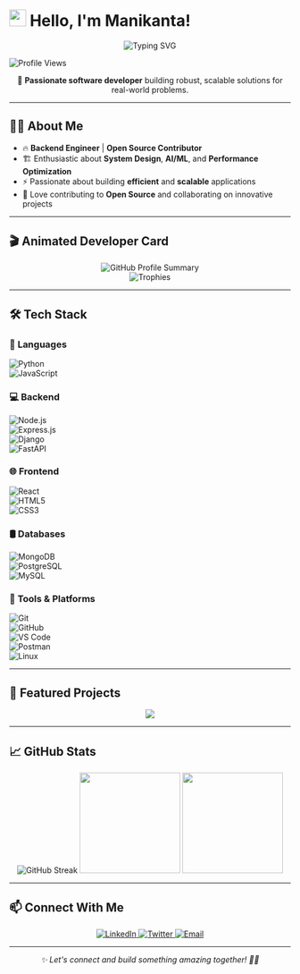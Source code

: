 # <img src="https://raw.githubusercontent.com/MartinHeinz/MartinHeinz/master/wave.gif" width="30px"> Hello, I'm **Manikanta!**  

<div align="center">
  <img src="https://readme-typing-svg.herokuapp.com?font=Fira+Code&size=27&duration=3000&pause=1000&color=2F81F7&center=true&vCenter=true&width=600&lines=Software+Developer;Backend+Engineer;Problem+Solver;Open+Source+Enthusiast" alt="Typing SVG" />
</div>

![Profile Views](https://komarev.com/ghpvc/?username=Manikanta1239&color=blue&style=flat)

<p align="center">
  🚀 <strong>Passionate software developer</strong> building robust, scalable solutions for real-world problems.
</p>

---

## 👨‍💻 About Me  

- 🔥 **Backend Engineer** | **Open Source Contributor**  
- 🏗️ Enthusiastic about **System Design**, **AI/ML**, and **Performance Optimization**  
- ⚡ Passionate about building **efficient** and **scalable** applications  
- 🤝 Love contributing to **Open Source** and collaborating on innovative projects  

---

## 🎬 Animated Developer Card  

<div align="center">
  <img src="https://github-profile-summary-cards.vercel.app/api/cards/profile-details?username=Manikanta1239&theme=github_dark" alt="GitHub Profile Summary" />
</div>

<div align="center">
  <img src="https://github-profile-trophy.vercel.app/?username=Manikanta1239&theme=darkhub&no-frame=true&column=4&margin-w=15" alt="Trophies" />
</div>

---

## 🛠️ Tech Stack  

### 🚀 **Languages**  
![Python](https://img.shields.io/badge/Python-3776AB?style=for-the-badge&logo=python&logoColor=white)  
![JavaScript](https://img.shields.io/badge/JavaScript-F7DF1E?style=for-the-badge&logo=javascript&logoColor=black)  

### 💻 **Backend**  
![Node.js](https://img.shields.io/badge/Node.js-339933?style=for-the-badge&logo=nodedotjs&logoColor=white)  
![Express.js](https://img.shields.io/badge/Express.js-000000?style=for-the-badge&logo=express&logoColor=white)  
![Django](https://img.shields.io/badge/Django-092E20?style=for-the-badge&logo=django&logoColor=white)  
![FastAPI](https://img.shields.io/badge/FastAPI-009688?style=for-the-badge&logo=FastAPI&logoColor=white)  

### 🌐 **Frontend**  
![React](https://img.shields.io/badge/React-20232A?style=for-the-badge&logo=react&logoColor=61DAFB)  
![HTML5](https://img.shields.io/badge/HTML5-E34F26?style=for-the-badge&logo=html5&logoColor=white)  
![CSS3](https://img.shields.io/badge/CSS3-1572B6?style=for-the-badge&logo=css3&logoColor=white)  

### 🛢️ **Databases**  
![MongoDB](https://img.shields.io/badge/MongoDB-4EA94B?style=for-the-badge&logo=mongodb&logoColor=white)  
![PostgreSQL](https://img.shields.io/badge/PostgreSQL-316192?style=for-the-badge&logo=postgresql&logoColor=white)  
![MySQL](https://img.shields.io/badge/MySQL-005C84?style=for-the-badge&logo=mysql&logoColor=white)  

### 🔧 **Tools & Platforms**  
![Git](https://img.shields.io/badge/Git-F05032?style=for-the-badge&logo=git&logoColor=white)  
![GitHub](https://img.shields.io/badge/GitHub-100000?style=for-the-badge&logo=github&logoColor=white)  
![VS Code](https://img.shields.io/badge/VS_Code-0078D4?style=for-the-badge&logo=visual%20studio%20code&logoColor=white)  
![Postman](https://img.shields.io/badge/Postman-FF6C37?style=for-the-badge&logo=Postman&logoColor=white)  
![Linux](https://img.shields.io/badge/Linux-FCC624?style=for-the-badge&logo=linux&logoColor=black)  

---

## 📂 Featured Projects  

<div align="center">
  <a href="https://github.com/Manikanta1239/AI-Powered_Cold_Email_Generator">
    <img src="https://github-readme-stats.vercel.app/api/pin/?username=Manikanta1239&repo=AI-Powered_Cold_Email_Generator&theme=github_dark" />
  </a>
</div>

---

## 📈 GitHub Stats  

<div align="center">
  <img src="https://github-readme-streak-stats.herokuapp.com/?user=Manikanta1239&theme=github-dark-blue&hide_border=true" alt="GitHub Streak" />
  <img height="180em" src="https://github-readme-stats.vercel.app/api?username=Manikanta1239&show_icons=true&theme=github_dark&include_all_commits=true&count_private=true"/>  
  <img height="180em" src="https://github-readme-stats.vercel.app/api/top-langs/?username=Manikanta1239&layout=compact&langs_count=7&theme=github_dark"/>  
</div>  

---

## 📫 Connect With Me  

<p align="center">
  <a href="https://www.linkedin.com/in/mani-kanta-092202268" target="_blank">
    <img src="https://img.shields.io/badge/LinkedIn-0077B5?style=for-the-badge&logo=linkedin&logoColor=white" alt="LinkedIn"/>
  </a>  
  <a href="https://twitter.com/smanikanta1239" target="_blank">
    <img src="https://img.shields.io/badge/Twitter-1DA1F2?style=for-the-badge&logo=twitter&logoColor=white" alt="Twitter"/>
  </a>  
  <a href="mailto:smanikanta1239@gmail.com" target="_blank">
    <img src="https://img.shields.io/badge/Email-D14836?style=for-the-badge&logo=gmail&logoColor=white" alt="Email"/>
  </a>  
</p>  

---

<div align="center">
  <em>✨ Let's connect and build something amazing together! 🚀✨</em>
</div>  


